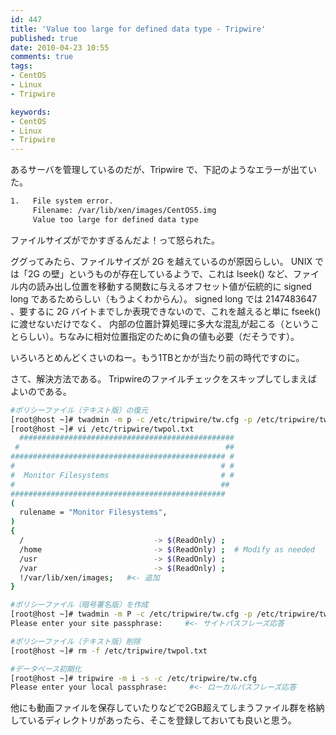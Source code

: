 ```yaml
---
id: 447
title: 'Value too large for defined data type - Tripwire'
published: true
date: 2010-04-23 10:55
comments: true
tags:
- CentOS
- Linux
- Tripwire

keywords:
- CentOS
- Linux
- Tripwire
---
```

あるサーバを管理しているのだが、Tripwire で、下記のようなエラーが出ていた。


```sh
1.   File system error.
     Filename: /var/lib/xen/images/CentOS5.img
     Value too large for defined data type
```

ファイルサイズがでかすぎるんだよ！って怒られた。

ググってみたら、ファイルサイズが 2G を越えているのが原因らしい。 UNIX では「2G の壁」というものが存在しているようで、これは lseek() など、ファイル内の読み出し位置を移動する関数に与えるオフセット値が伝統的に signed long であるためらしい（もうよくわからん）。
signed long では 2147483647 、要するに 2G バイトまでしか表現できないので、これを越えると単に fseek()に渡せないだけでなく、 内部の位置計算処理に多大な混乱が起こる（ということらしい）。ちなみに相対位置指定のために負の値も必要（だそうです）。

いろいろとめんどくさいのねー。もう1TBとかが当たり前の時代ですのに。

さて、解決方法である。
Tripwireのファイルチェックをスキップしてしまえばよいのである。


```sh
#ポリシーファイル（テキスト版）の復元
[root@host ~]# twadmin -m p -c /etc/tripwire/tw.cfg -p /etc/tripwire/tw.pol -S /etc/tripwire/site.key > /etc/tripwire/twpol.txt
[root@host ~]# vi /etc/tripwire/twpol.txt
  ################################################
 #                                              ##
################################################ #
#                                              # #
#  Monitor Filesystems                         # #
#                                              ##
################################################
(
  rulename = "Monitor Filesystems",
)
{
  /                             -> $(ReadOnly) ;
  /home                         -> $(ReadOnly) ;  # Modify as needed
  /usr                          -> $(ReadOnly) ;
  /var                          -> $(ReadOnly) ;
  !/var/lib/xen/images;   #<- 追加
}

#ポリシーファイル（暗号署名版）を作成
[root@host ~]# twadmin -m P -c /etc/tripwire/tw.cfg -p /etc/tripwire/tw.pol -S /etc/tripwire/site.key /etc/tripwire/twpol.txt
Please enter your site passphrase:     #<- サイトパスフレーズ応答

#ポリシーファイル（テキスト版）削除
[root@host ~]# rm -f /etc/tripwire/twpol.txt

#データベース初期化
[root@host ~]# tripwire -m i -s -c /etc/tripwire/tw.cfg
Please enter your local passphrase:     #<- ローカルパスフレーズ応答
```

他にも動画ファイルを保存していたりなどで2GB超えてしまうファイル群を格納しているディレクトリがあったら、そこを登録しておいても良いと思う。
